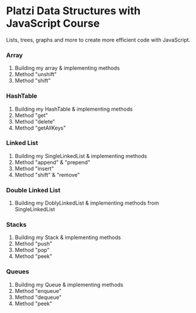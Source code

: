 # Platzi Data Structures with JavaScript Course

Lists, trees, graphs and more to create more efficient code with JavaScript.

### Array
1. Building my array & implementing methods
2. Method "unshift"
3. Method "shift"

### HashTable
1. Building my HashTable & implementing methods
2. Method "get"
3. Method "delete"
4. Method "getAllKeys"

### Linked List
1. Building my SingleLinkedList & implementing methods
2. Method "append" & "prepend"
3. Method "insert"
4. Method "shift" & "remove"

### Double Linked List
1. Building my DoblyLinkedList & implementing methods from SingleLinkedList

### Stacks
1. Building my Stack & implementing methods
2. Method "push"
3. Method "pop"
4. Method "peek"

### Queues
1. Building my Queue & implementing methods
2. Method "enqueue"
3. Method "dequeue"
4. Method "peek"